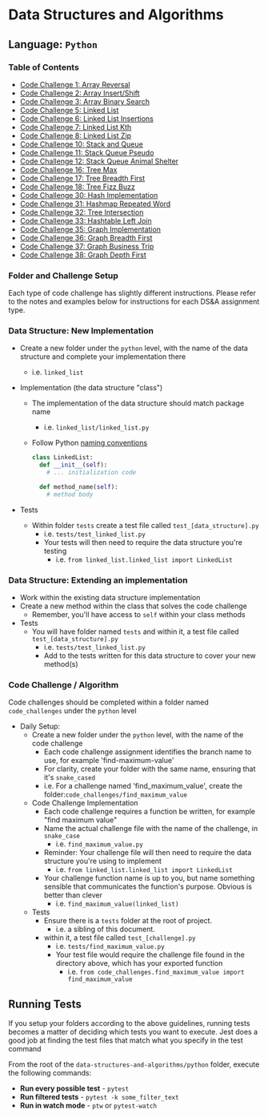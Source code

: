 # Data Structures and Algorithms

## Language: `Python`

### Table of Contents

- [Code Challenge 1: Array Reversal](./docs/array-reverse/README.md)
- [Code Challenge 2: Array Insert/Shift](./docs/array_insert_shift/README.md)
- [Code Challenge 3: Array Binary Search](./docs/array_binary_search/README.md)
- [Code Challenge 5: Linked List](./docs/linked_list/README.md)
- [Code Challenge 6: Linked List Insertions](./docs/linked_list_insertions/README.md)
- [Code Challenge 7: Linked List Kth](./docs/linked_list_kth/README.md)
- [Code Challenge 8: Linked List Zip](./docs/linked_list_zip/README.md)
- [Code Challenge 10: Stack and Queue](./docs/stack_and_queue/README.md)
- [Code Challenge 11: Stack Queue Pseudo](./docs/stack_queue_pseudo/README.md)
- [Code Challenge 12: Stack Queue Animal Shelter](./docs/stack_queue_animal_shelter/README.md)
- [Code Challenge 16: Tree Max](./docs/tree_max/README.md)
- [Code Challenge 17: Tree Breadth First](./docs/tree_breadth_first/README.md)
- [Code Challenge 18: Tree Fizz Buzz](./docs/tree_fizz_buzz/README.md)
- [Code Challenge 30: Hash Implementation](./docs/hashtable/README.md)
- [Code Challenge 31: Hashmap Repeated Word](./docs/hashmap_repeated_word/README.md)
- [Code Challenge 32: Tree Intersection](./docs/tree_intersection/README.md)
- [Code Challenge 33: Hashtable Left Join](./docs/hashtable_left_join/README.md)
- [Code Challenge 35: Graph Implementation](./docs/graph/README.md)
- [Code Challenge 36: Graph Breadth First](./docs/graph_breadth_first/README.md)
- [Code Challenge 37: Graph Business Trip](./docs/graph_business_trip/README.md)
- [Code Challenge 38: Graph Depth First](./docs/graph_depth_first/README.md)

### Folder and Challenge Setup

Each type of code challenge has slightly different instructions. Please refer to the notes and examples below for instructions for each DS&A assignment type.

### Data Structure: New Implementation

- Create a new folder under the `python` level, with the name of the data structure and complete your implementation there
  - i.e. `linked_list`
- Implementation (the data structure "class")
  - The implementation of the data structure should match package name
    - i.e. `linked_list/linked_list.py`
  - Follow Python [naming conventions](https://www.python.org/dev/peps/pep-0008/#naming-conventions)

    ```python
    class LinkedList:
      def __init__(self):
        # ... initialization code

      def method_name(self):
        # method body
    ```

- Tests
  - Within folder `tests` create a test file called `test_[data_structure].py`
    - i.e. `tests/test_linked_list.py`
    - Your tests will then need to require the data structure you're testing
      - i.e. `from linked_list.linked_list import LinkedList`

### Data Structure: Extending an implementation

- Work within the existing data structure implementation
- Create a new method within the class that solves the code challenge
  - Remember, you'll have access to `self` within your class methods
- Tests
  - You will have folder named `tests` and within it, a test file called `test_[data_structure].py`
    - i.e. `tests/test_linked_list.py`
    - Add to the tests written for this data structure to cover your new method(s)

### Code Challenge / Algorithm

Code challenges should be completed within a folder named `code_challenges` under the `python` level

- Daily Setup:
  - Create a new folder under the `python` level, with the name of the code challenge
    - Each code challenge assignment identifies the branch name to use, for example 'find-maximum-value'
    - For clarity, create your folder with the same name, ensuring that it's `snake_cased`
    - i.e. For a challenge named 'find_maximum_value', create the folder:`code_challenges/find_maximum_value`
  - Code Challenge Implementation
    - Each code challenge requires a function be written, for example "find maximum value"
    - Name the actual challenge file with the name of the challenge, in `snake_case`
      - i.e. `find_maximum_value.py`
    - Reminder: Your challenge file will then need to require the data structure you're using to implement
      - i.e. `from linked_list.linked_list import LinkedList`
    - Your challenge function name is up to you, but name something sensible that communicates the function's purpose. Obvious is better than clever
      - i.e. `find_maximum_value(linked_list)`
  - Tests
    - Ensure there is a `tests` folder at the root of project.
      - i.e. a sibling of this document.
    - within it, a test file called `test_[challenge].py`
      - i.e. `tests/find_maximum_value.py`
      - Your test file would require the challenge file found in the directory above, which has your exported function
        - i.e. `from code_challenges.find_maximum_value import find_maximum_value`

## Running Tests

If you setup your folders according to the above guidelines, running tests becomes a matter of deciding which tests you want to execute.  Jest does a good job at finding the test files that match what you specify in the test command

From the root of the `data-structures-and-algorithms/python` folder, execute the following commands:

- **Run every possible test** - `pytest`
- **Run filtered tests** - `pytest -k some_filter_text`
- **Run in watch mode** - `ptw` or `pytest-watch`
